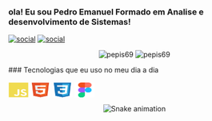 ### ola! Eu sou Pedro Emanuel Formado em Analise e desenvolvimento de Sistemas!


[![social](https://img.shields.io/badge/Instagram-E4405F?style=for-the-badge&logo=instagram&logoColor=white)](https://instagram.com/pedro_emanuel_r)
[![social](https://img.shields.io/badge/YouTube-FF0000?style=for-the-badge&logo=youtube&logoColor=white)](https://youtube.com/channel/UCIRBdF7Yp7-hAG5NEfQdS4g)

<p align="center">
  <img width="400em" src="https://github-readme-stats.vercel.app/api?username=dsouloficial&show_icons=true&locale=en&theme=radical"                
    alt="pepis69"/>
  
  <img width="400em" src="https://github-readme-streak-stats.herokuapp.com/?user=dsouloficial&theme=radical" alt="pepis69" />
</p> 
### Tecnologias que eu uso no meu dia a dia 

</div>
<div style="display: inline_block"><br>
  <img align="center" alt="dsouloficial-Js" height="30" width="40" src="https://raw.githubusercontent.com/devicons/devicon/master/icons/javascript/javascript-plain.svg">
 
  
  <img align="center" alt="dsouloficial-HTML" height="30" width="40" src="https://raw.githubusercontent.com/devicons/devicon/master/icons/html5/html5-original.svg">
  <img align="center" alt="dsouloficial-CSS" height="30" width="40" src="https://raw.githubusercontent.com/devicons/devicon/master/icons/css3/css3-original.svg">
  <img align="center" alt="dsouloficial-CSS" height="30" width="40" src="https://raw.githubusercontent.com/devicons/devicon/master/icons/figma/figma-original.svg">
</div>

<div align="center">
  
  ![Snake animation](https://github.com/dsouloficial/dsouloficial/blob/output/github-contribution-grid-snake.svg)
  
</div>
